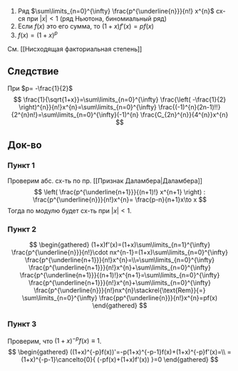 1. Ряд $\sum\limits_{n=0}^{\infty} \frac{p^{\underline{n}}}{n!} x^{n}$ сх-ся при $|x|<1$ (ряд Ньютона, биномиальный ряд)
2. Если $f(x)$ это его сумма, то $(1+x)f'(x)=pf(x)$
3. $f(x)=(1+x)^{p}$

См. [[Нисходящая факториальная степень]]
## Следствие

При $p= -\frac{1}{2}$
$$
\frac{1}{\sqrt{1+x}}=\sum\limits_{n=0}^{\infty} \frac{\left( -\frac{1}{2} \right)^{n}}{n!}x^{n}=\sum\limits_{n=0}^{\infty} \frac{(-1)^{n}(2n-1)!!}{2^{n}n!}=\sum\limits_{n=0}^{\infty}(-1)^{n} \frac{C_{2n}^{n}}{4^{n}}x^{n}
$$
## Док-во
### Пункт 1

Проверим абс. сх-ть по пр. [[Признак Даламбера|Даламбера]] 
$$
\left( \frac{p^{\underline{n+1}}}{(n+1)!} x^{n+1} \right) : \frac{p^{\underline{n}}}{n!}x^{n}= \frac{p-n}{n+1}x\to x
$$
Тогда по модулю будет сх-ть при $|x|<1$.
### Пункт 2

$$
\begin{gathered}
(1+x)f'(x)=(1+x)\sum\limits_{n=1}^{\infty} \frac{p^{\underline{n}}}{n!}\cdot nx^{n-1}=(1+x)\sum\limits_{n=0}^{\infty} \frac{p^{\underline{n+1}}}{n!}x^{n}=\\=\sum\limits_{n=0}^{\infty} \frac{p^{\underline{n+1}}}{n!}x^{n}+\sum\limits_{n=0}^{\infty} \frac{p^{\underline{n+1}}}{(n+1)!}x^{n+1}=\sum\limits_{n=0}^{\infty} \frac{p^{\underline{n+1}}}{n!}x^{n}+\sum\limits_{n=0}^{\infty} \frac{p^{\underline{n}}}{n!}nx^{n}\stackrel{\text{Rem}}{=} \sum\limits_{n=0}^{\infty} \frac{pp^{\underline{n}}}{n!}x^{n}=pf(x)
\end{gathered}
$$
### Пункт 3

Проверим, что $(1+x)^{-p}f(x)\equiv 1$. 
$$
\begin{gathered}
((1+x)^{-p}f(x))'=-p(1+x)^{-p-1}f(x)+(1+x)^{-p}f'(x)=\\
=(1+x)^{-p-1}\cancelto{0}{ (-pf(x)+(1+x)f'(x)) }=0
\end{gathered}
$$

